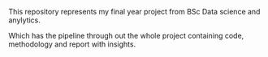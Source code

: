 This repository represents my final year project from BSc Data science and anylytics.



Which has the pipeline through out the whole project containing code, methodology and report with insights.
